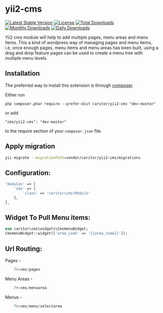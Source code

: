 yii2-cms
=========

[![Latest Stable Version](https://poser.pugx.org/caritor/yii2-cms/v/stable)](https://packagist.org/packages/caritor/yii2-cms)
[![License](https://poser.pugx.org/caritor/yii2-cms/license)](https://packagist.org/packages/caritor/yii2-cms)
[![Total Downloads](https://poser.pugx.org/caritor/yii2-cms/downloads)](https://packagist.org/packages/caritor/yii2-cms)
[![Monthly Downloads](https://poser.pugx.org/caritor/yii2-cms/d/monthly)](https://packagist.org/packages/caritor/yii2-cms)
[![Daily Downloads](https://poser.pugx.org/caritor/yii2-cms/d/daily)](https://packagist.org/packages/caritor/yii2-cms)


Yii2 cms module will help to add multiple pages, menu areas and menu items. This a kind of wordpress way of managing pages and menu items, i.e, once enough pages, menu items and menu areas has been built, using a drag and drop feature pages can be used to create a menu tree with multiple menu levels.

Installation
------------

The preferred way to install this extension is through [composer](http://getcomposer.org/download/).

Either run

```
php composer.phar require --prefer-dist caritor/yii2-cms "dev-master"
```

or add

```
"cms/yii2-cms": "dev-master"
```

to the require section of your `composer.json` file.

Apply migration
---------------

```sh
yii migrate --migrationPath=vendor/caritor/yii2-cms/migrations
```

Configuration:
--------------

```php
'modules' => [
    'cms' => [
        'class' => 'caritor\cms\Module'
    ],
],
```

Widget To Pull Menu items:
--------------------------

```php
use caritor\cms\widgets\CmsmenuWidget;
CmsmenuWidget::widget(['area_code' => '{{area_code}}']);
```

Url Routing:
--------

Pages - 
```php 
	?r=cms/pages
```
Menu Areas - 
```php 
	?r=cms/menuarea
```
Menus - 
```php 
	?r=cms/menu/selectarea
```